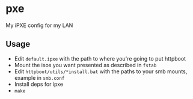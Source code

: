 pxe
===

My iPXE config for my LAN

Usage
-----

* Edit `default.ipxe` with the path to where you're going to put httpboot
* Mount the isos you want presented as described in `fstab`
* Edit `httpboot/utils/*install.bat` with the paths to your smb mounts, example in `smb.conf`
* Install deps for ipxe
* `make`
